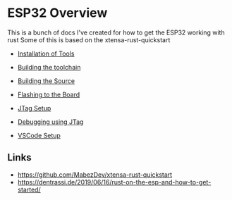# ESP32 Overview

This is a bunch of docs I've created for how to get the ESP32 working with rust
Some of this is based on the xtensa-rust-quickstart

  * [Installation of Tools](./Install.md)
  * [Building the toolchain](./ToolchainBuild.md)

  * [Building the Source](./Build.md)
  * [Flashing to the Board](./Flashing.md)

  * [JTag Setup](./JTagSetup.md)
  * [Debugging using JTag](./Debug.md)

  * [VSCode Setup](./VSCode.md)

## Links

  * https://github.com/MabezDev/xtensa-rust-quickstart
  * https://dentrassi.de/2019/06/16/rust-on-the-esp-and-how-to-get-started/
